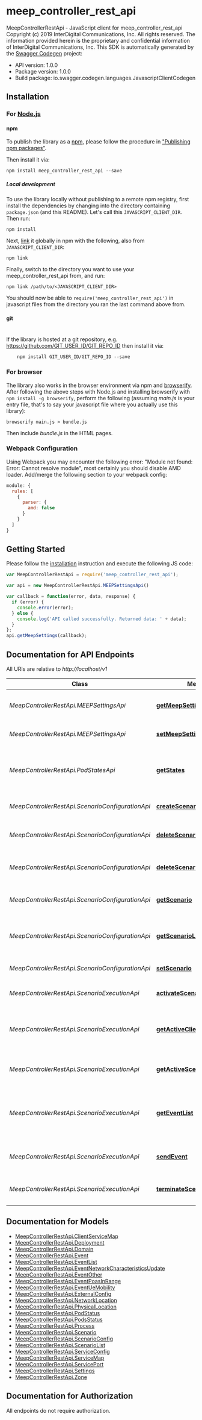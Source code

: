 # meep_controller_rest_api

MeepControllerRestApi - JavaScript client for meep_controller_rest_api
Copyright (c) 2019 InterDigital Communications, Inc. All rights reserved. The information provided herein is the proprietary and confidential information of InterDigital Communications, Inc. 
This SDK is automatically generated by the [Swagger Codegen](https://github.com/swagger-api/swagger-codegen) project:

- API version: 1.0.0
- Package version: 1.0.0
- Build package: io.swagger.codegen.languages.JavascriptClientCodegen

## Installation

### For [Node.js](https://nodejs.org/)

#### npm

To publish the library as a [npm](https://www.npmjs.com/),
please follow the procedure in ["Publishing npm packages"](https://docs.npmjs.com/getting-started/publishing-npm-packages).

Then install it via:

```shell
npm install meep_controller_rest_api --save
```

##### Local development

To use the library locally without publishing to a remote npm registry, first install the dependencies by changing 
into the directory containing `package.json` (and this README). Let's call this `JAVASCRIPT_CLIENT_DIR`. Then run:

```shell
npm install
```

Next, [link](https://docs.npmjs.com/cli/link) it globally in npm with the following, also from `JAVASCRIPT_CLIENT_DIR`:

```shell
npm link
```

Finally, switch to the directory you want to use your meep_controller_rest_api from, and run:

```shell
npm link /path/to/<JAVASCRIPT_CLIENT_DIR>
```

You should now be able to `require('meep_controller_rest_api')` in javascript files from the directory you ran the last 
command above from.

#### git
#
If the library is hosted at a git repository, e.g.
https://github.com/GIT_USER_ID/GIT_REPO_ID
then install it via:

```shell
    npm install GIT_USER_ID/GIT_REPO_ID --save
```

### For browser

The library also works in the browser environment via npm and [browserify](http://browserify.org/). After following
the above steps with Node.js and installing browserify with `npm install -g browserify`,
perform the following (assuming *main.js* is your entry file, that's to say your javascript file where you actually 
use this library):

```shell
browserify main.js > bundle.js
```

Then include *bundle.js* in the HTML pages.

### Webpack Configuration

Using Webpack you may encounter the following error: "Module not found: Error:
Cannot resolve module", most certainly you should disable AMD loader. Add/merge
the following section to your webpack config:

```javascript
module: {
  rules: [
    {
      parser: {
        amd: false
      }
    }
  ]
}
```

## Getting Started

Please follow the [installation](#installation) instruction and execute the following JS code:

```javascript
var MeepControllerRestApi = require('meep_controller_rest_api');

var api = new MeepControllerRestApi.MEEPSettingsApi()

var callback = function(error, data, response) {
  if (error) {
    console.error(error);
  } else {
    console.log('API called successfully. Returned data: ' + data);
  }
};
api.getMeepSettings(callback);

```

## Documentation for API Endpoints

All URIs are relative to *http://localhost/v1*

Class | Method | HTTP request | Description
------------ | ------------- | ------------- | -------------
*MeepControllerRestApi.MEEPSettingsApi* | [**getMeepSettings**](docs/MEEPSettingsApi.md#getMeepSettings) | **GET** /settings | Retrieve MEEP Controller settings
*MeepControllerRestApi.MEEPSettingsApi* | [**setMeepSettings**](docs/MEEPSettingsApi.md#setMeepSettings) | **PUT** /settings | Set MEEP Controller settings
*MeepControllerRestApi.PodStatesApi* | [**getStates**](docs/PodStatesApi.md#getStates) | **GET** /states | This operation returns status information for pods
*MeepControllerRestApi.ScenarioConfigurationApi* | [**createScenario**](docs/ScenarioConfigurationApi.md#createScenario) | **POST** /scenarios/{name} | Add new scenario to MEEP store
*MeepControllerRestApi.ScenarioConfigurationApi* | [**deleteScenario**](docs/ScenarioConfigurationApi.md#deleteScenario) | **DELETE** /scenarios/{name} | Delete scenario from MEEP store
*MeepControllerRestApi.ScenarioConfigurationApi* | [**deleteScenarioList**](docs/ScenarioConfigurationApi.md#deleteScenarioList) | **DELETE** /scenarios | Delete all scenarios in MEEP store
*MeepControllerRestApi.ScenarioConfigurationApi* | [**getScenario**](docs/ScenarioConfigurationApi.md#getScenario) | **GET** /scenarios/{name} | Retrieve scenario from MEEP store
*MeepControllerRestApi.ScenarioConfigurationApi* | [**getScenarioList**](docs/ScenarioConfigurationApi.md#getScenarioList) | **GET** /scenarios | Retrieve list of scenarios in MEEP store
*MeepControllerRestApi.ScenarioConfigurationApi* | [**setScenario**](docs/ScenarioConfigurationApi.md#setScenario) | **PUT** /scenarios/{name} | Update scenario in MEEP store
*MeepControllerRestApi.ScenarioExecutionApi* | [**activateScenario**](docs/ScenarioExecutionApi.md#activateScenario) | **POST** /active/{name} | Activate (deploy) scenario
*MeepControllerRestApi.ScenarioExecutionApi* | [**getActiveClientServiceMaps**](docs/ScenarioExecutionApi.md#getActiveClientServiceMaps) | **GET** /active/serviceMaps | Retrieve list of active external client service mappings
*MeepControllerRestApi.ScenarioExecutionApi* | [**getActiveScenario**](docs/ScenarioExecutionApi.md#getActiveScenario) | **GET** /active | Retrieve active (deployed) scenario
*MeepControllerRestApi.ScenarioExecutionApi* | [**getEventList**](docs/ScenarioExecutionApi.md#getEventList) | **GET** /events | Retrieve list of supported event types for active (deployed) scenario
*MeepControllerRestApi.ScenarioExecutionApi* | [**sendEvent**](docs/ScenarioExecutionApi.md#sendEvent) | **POST** /events/{type} | Send event to active (deployed) scenario
*MeepControllerRestApi.ScenarioExecutionApi* | [**terminateScenario**](docs/ScenarioExecutionApi.md#terminateScenario) | **DELETE** /active | Terminate active (deployed) scenario


## Documentation for Models

 - [MeepControllerRestApi.ClientServiceMap](docs/ClientServiceMap.md)
 - [MeepControllerRestApi.Deployment](docs/Deployment.md)
 - [MeepControllerRestApi.Domain](docs/Domain.md)
 - [MeepControllerRestApi.Event](docs/Event.md)
 - [MeepControllerRestApi.EventList](docs/EventList.md)
 - [MeepControllerRestApi.EventNetworkCharacteristicsUpdate](docs/EventNetworkCharacteristicsUpdate.md)
 - [MeepControllerRestApi.EventOther](docs/EventOther.md)
 - [MeepControllerRestApi.EventPoasInRange](docs/EventPoasInRange.md)
 - [MeepControllerRestApi.EventUeMobility](docs/EventUeMobility.md)
 - [MeepControllerRestApi.ExternalConfig](docs/ExternalConfig.md)
 - [MeepControllerRestApi.NetworkLocation](docs/NetworkLocation.md)
 - [MeepControllerRestApi.PhysicalLocation](docs/PhysicalLocation.md)
 - [MeepControllerRestApi.PodStatus](docs/PodStatus.md)
 - [MeepControllerRestApi.PodsStatus](docs/PodsStatus.md)
 - [MeepControllerRestApi.Process](docs/Process.md)
 - [MeepControllerRestApi.Scenario](docs/Scenario.md)
 - [MeepControllerRestApi.ScenarioConfig](docs/ScenarioConfig.md)
 - [MeepControllerRestApi.ScenarioList](docs/ScenarioList.md)
 - [MeepControllerRestApi.ServiceConfig](docs/ServiceConfig.md)
 - [MeepControllerRestApi.ServiceMap](docs/ServiceMap.md)
 - [MeepControllerRestApi.ServicePort](docs/ServicePort.md)
 - [MeepControllerRestApi.Settings](docs/Settings.md)
 - [MeepControllerRestApi.Zone](docs/Zone.md)


## Documentation for Authorization

 All endpoints do not require authorization.

